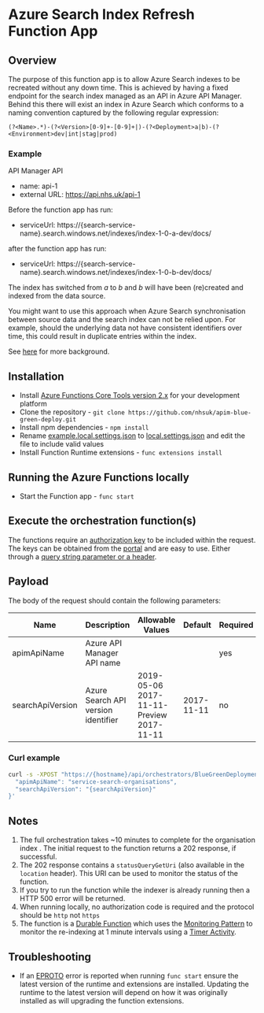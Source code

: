 # Azure Search Index Refresh Function App

## Overview

The purpose of this function app is to allow Azure Search indexes to be recreated without any down time. This is achieved by having a fixed endpoint for the search index managed as an API in Azure API Manager. Behind this there will exist an index in Azure Search which conforms to a naming convention captured by the following regular expression:

``` RegEx
(?<Name>.*)-(?<Version>[0-9]+-[0-9]+|)-(?<Deployment>a|b)-(?<Environment>dev|int|stag|prod)
```

### Example

API Manager API

* name: api-1
* external URL: https://api.nhs.uk/api-1

Before the function app has run:

* serviceUrl: https://{search-service-name}.search.windows.net/indexes/index-1-0-a-dev/docs/

after the function app has run:

* serviceUrl: https://{search-service-name}.search.windows.net/indexes/index-1-0-b-dev/docs/

The index has switched from _a_ to _b_ and _b_ will have been (re)created and indexed from the data source.

You might want to use this approach when Azure Search synchronisation between source data and the search index can not be relied upon. For example, should the underlying data not have consistent identifiers over time, this could result in duplicate entries within the index.

See [here](https://docs.microsoft.com/en-us/azure/search/search-howto-reindex#how-to-rebuild-an-index) for more background.

## Installation

* Install
[Azure Functions Core Tools version 2.x](https://docs.microsoft.com/en-us/azure/azure-functions/functions-run-local#install-the-azure-functions-core-tools)
for your development platform
* Clone the repository - `git clone https://github.com/nhsuk/apim-blue-green-deploy.git`
* Install npm dependencies - `npm install`
* Rename [example.local.settings.json](example.local.settings.json) to
  [local.settings.json](local.settings.json) and edit the file to include valid
  values
* Install Function Runtime extensions - `func extensions install`

## Running the Azure Functions locally

* Start the Function app - `func start`

## Execute the orchestration function(s)

The functions require an
[authorization key](https://docs.microsoft.com/en-us/azure/azure-functions/functions-bindings-http-webhook#authorization-keys)
to be included within the request. The keys can be obtained from the
[portal](https://docs.microsoft.com/en-us/azure/azure-functions/functions-bindings-http-webhook#obtaining-keys)
and are easy to use. Either through a
[query string parameter or a header](https://docs.microsoft.com/en-us/azure/azure-functions/functions-bindings-http-webhook#obtaining-keys).

## Payload

The body of the request should contain the following parameters:

| Name | Description | Allowable Values | Default | Required |
|------|-----------|-------------|---------| ---------------- |
| apimApiName | Azure API Manager API name | | | yes |
| searchApiVersion | Azure Search API version identifier | 2019-05-06<br/>2017-11-11-Preview<br/>2017-11-11 | 2017-11-11 |  no |

### Curl example

``` bash
curl -s -XPOST "https://{hostname}/api/orchestrators/BlueGreenDeploymentOrchestrator?code={authorisationkey}" -d '{
  "apimApiName": "service-search-organisations",
  "searchApiVersion": "{searchApiVersion}"
}'
```

## Notes

1. The full orchestration takes ~10 minutes to complete for the organisation index . The initial request to the
function returns a 202 response, if successful.
1. The 202 response contains a `statusQueryGetUri` (also available in the
`location` header). This URI can be used to monitor the status of the function.
1. If you try to run the function while the indexer is already running then a HTTP 500 error will be returned.
1. When running locally, no authorization code is required and the protocol should be `http` not `https`
1. The function is a
[Durable Function](https://docs.microsoft.com/en-us/azure/azure-functions/durable/durable-functions-overview)
which uses the
[Monitoring Pattern](https://docs.microsoft.com/en-us/azure/azure-functions/durable/durable-functions-concepts#monitoring)
to monitor the re-indexing at 1 minute intervals using a
[Timer Activity](https://docs.microsoft.com/en-us/azure/azure-functions/durable/durable-functions-timers).

## Troubleshooting

* If an [EPROTO](https://github.com/Azure/azure-functions-durable-js/issues/28)
  error is reported when running `func start` ensure the latest version of the
  runtime and extensions are installed. Updating the runtime to the latest
  version will depend on how it was originally installed as will upgrading the
  function extensions.
